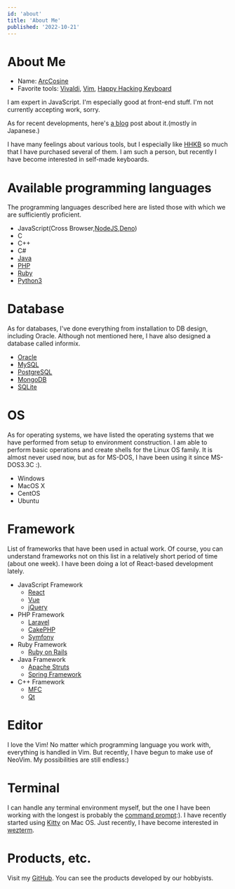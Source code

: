 ```yaml
---
id: 'about'
title: 'About Me'
published: '2022-10-21'
---
```


# About Me

- Name: [ArcCosine](https://twitter.com/ArcCosine/)
- Favorite tools: [Vivaldi](https://vivaldi.com/ja/), [Vim](https://www.vim.org/),  [Happy Hacking Keyboard](https://happyhackingkb.com/jp/)

I am expert in JavaScript.
I'm especially good at front-end stuff.
I'm not currently accepting work, sorry.


As for recent developments, here's [a blog](https://looxu.blogspot.com/) post about it.\(mostly in Japanese.\)


I have many feelings about various tools, but I especially like [HHKB](https://happyhackingkb.com/jp/) so much that I have purchased several of them.
I am such a person, but recently I have become interested in self-made keyboards.


# Available programming languages


The programming languages described here are listed those with which we are sufficiently proficient.


- JavaScript(Cross Browser,[NodeJS](https://nodejs.org/ja/),[Deno](https://deno.land/))
- C
- C++
- C#
- [Java](https://www.java.com/ja/)
- [PHP](https://www.php.net/)
- [Ruby](https://www.ruby-lang.org/ja/)
- [Python3](https://www.python.org/)


# Database

As for databases, I've done everything from installation to DB design, including Oracle.
Although not mentioned here, I have also designed a database called informix.

- [Oracle](https://www.oracle.com/jp/index.html)
- [MySQL](https://www.mysql.com/jp/)
- [PostgreSQL](https://www.postgresql.org/)
- [MongoDB](https://www.mongodb.com/ja-jp)
- [SQLite](https://www.sqlite.org/index.html)

# OS

As for operating systems, we have listed the operating systems that we have performed from setup to environment construction. I am able to perform basic operations and create shells for the Linux OS family.
It is almost never used now, but as for MS-DOS, I have been using it since MS-DOS3.3C :).

- Windows
- MacOS X
- CentOS
- Ubuntu

# Framework

List of frameworks that have been used in actual work. Of course, you can understand frameworks not on this list in a relatively short period of time (about one week).
I have been doing a lot of React-based development lately.

- JavaScript Framework
    - [React](https://ja.reactjs.org/)
    - [Vue](https://jp.vuejs.org/index.html)
    - [jQuery](https://jquery.com/)
- PHP Framework
    - [Laravel](https://laravel.com/)
    - [CakePHP](https://cakephp.org/jp)
    - [Symfony](https://symfony.com/)
- Ruby Framework
    - [Ruby on Rails](https://rubyonrails.org/)
- Java Framework
    - [Apache Struts](https://struts.apache.org/)
    - [Spring Framework](https://spring.io/)
- C++ Framework
    - [MFC](https://docs.microsoft.com/ja-jp/cpp/mfc/mfc-desktop-applications?view=msvc-170)
    - [Qt](https://www.qt.io/ja-jp/product/development-tools)


# Editor

I love the Vim!
No matter which programming language you work with, everything is handled in Vim.
But recently, I have begun to make use of NeoVim.
My possibilities are still endless:)


# Terminal


I can handle any terminal environment myself, but the one I have been working with the longest is probably the [command prompt](https://docs.microsoft.com/ja-jp/windows-server/administration/windows-commands/windows-commands):).
I have recently started using [Kitty](https://sw.kovidgoyal.net/kitty/) on Mac OS.
Just recently, I have become interested in [wezterm](https://github.com/wez/wezterm).


# Products, etc.

Visit my [GitHub](https://github.com/Arccosine/).
You can see the products developed by our hobbyists.
